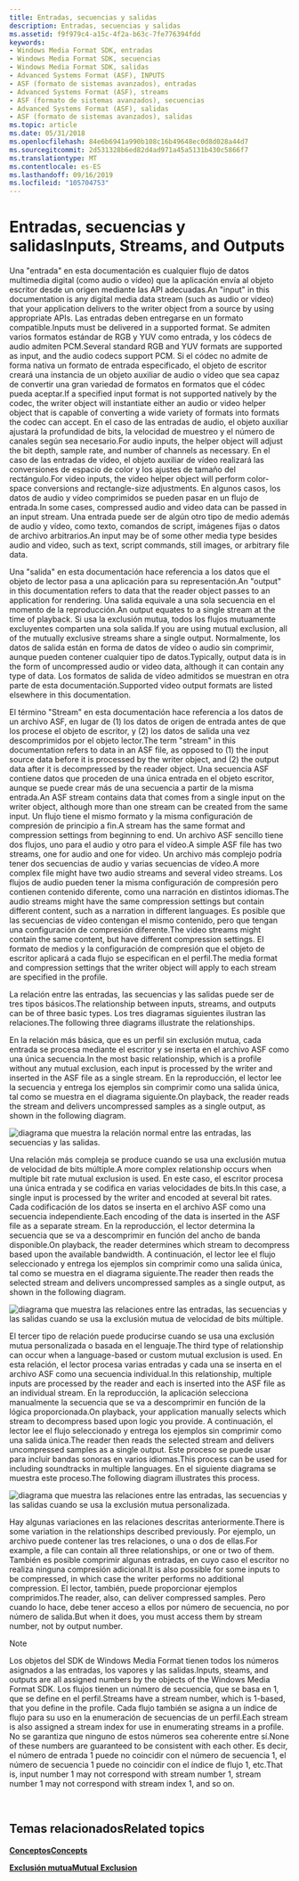 ```yaml
---
title: Entradas, secuencias y salidas
description: Entradas, secuencias y salidas
ms.assetid: f9f979c4-a15c-4f2a-b63c-7fe776394fdd
keywords:
- Windows Media Format SDK, entradas
- Windows Media Format SDK, secuencias
- Windows Media Format SDK, salidas
- Advanced Systems Format (ASF), INPUTS
- ASF (formato de sistemas avanzados), entradas
- Advanced Systems Format (ASF), streams
- ASF (formato de sistemas avanzados), secuencias
- Advanced Systems Format (ASF), salidas
- ASF (formato de sistemas avanzados), salidas
ms.topic: article
ms.date: 05/31/2018
ms.openlocfilehash: 84e6b6941a990b108c16b49648ec0d8d028a44d7
ms.sourcegitcommit: 2d531328b6ed82d4ad971a45a5131b430c5866f7
ms.translationtype: MT
ms.contentlocale: es-ES
ms.lasthandoff: 09/16/2019
ms.locfileid: "105704753"
---
```

# <a name="inputs-streams-and-outputs"></a><span data-ttu-id="1386d-112">Entradas, secuencias y salidas</span><span class="sxs-lookup"><span data-stu-id="1386d-112">Inputs, Streams, and Outputs</span></span>

<span data-ttu-id="1386d-113">Una "entrada" en esta documentación es cualquier flujo de datos multimedia digital (como audio o vídeo) que la aplicación envía al objeto escritor desde un origen mediante las API adecuadas.</span><span class="sxs-lookup"><span data-stu-id="1386d-113">An "input" in this documentation is any digital media data stream (such as audio or video) that your application delivers to the writer object from a source by using appropriate APIs.</span></span> <span data-ttu-id="1386d-114">Las entradas deben entregarse en un formato compatible.</span><span class="sxs-lookup"><span data-stu-id="1386d-114">Inputs must be delivered in a supported format.</span></span> <span data-ttu-id="1386d-115">Se admiten varios formatos estándar de RGB y YUV como entrada, y los códecs de audio admiten PCM.</span><span class="sxs-lookup"><span data-stu-id="1386d-115">Several standard RGB and YUV formats are supported as input, and the audio codecs support PCM.</span></span> <span data-ttu-id="1386d-116">Si el códec no admite de forma nativa un formato de entrada especificado, el objeto de escritor creará una instancia de un objeto auxiliar de audio o vídeo que sea capaz de convertir una gran variedad de formatos en formatos que el códec pueda aceptar.</span><span class="sxs-lookup"><span data-stu-id="1386d-116">If a specified input format is not supported natively by the codec, the writer object will instantiate either an audio or video helper object that is capable of converting a wide variety of formats into formats the codec can accept.</span></span> <span data-ttu-id="1386d-117">En el caso de las entradas de audio, el objeto auxiliar ajustará la profundidad de bits, la velocidad de muestreo y el número de canales según sea necesario.</span><span class="sxs-lookup"><span data-stu-id="1386d-117">For audio inputs, the helper object will adjust the bit depth, sample rate, and number of channels as necessary.</span></span> <span data-ttu-id="1386d-118">En el caso de las entradas de vídeo, el objeto auxiliar de vídeo realizará las conversiones de espacio de color y los ajustes de tamaño del rectángulo.</span><span class="sxs-lookup"><span data-stu-id="1386d-118">For video inputs, the video helper object will perform color-space conversions and rectangle-size adjustments.</span></span> <span data-ttu-id="1386d-119">En algunos casos, los datos de audio y vídeo comprimidos se pueden pasar en un flujo de entrada.</span><span class="sxs-lookup"><span data-stu-id="1386d-119">In some cases, compressed audio and video data can be passed in an input stream.</span></span> <span data-ttu-id="1386d-120">Una entrada puede ser de algún otro tipo de medio además de audio y vídeo, como texto, comandos de script, imágenes fijas o datos de archivo arbitrarios.</span><span class="sxs-lookup"><span data-stu-id="1386d-120">An input may be of some other media type besides audio and video, such as text, script commands, still images, or arbitrary file data.</span></span>

<span data-ttu-id="1386d-121">Una "salida" en esta documentación hace referencia a los datos que el objeto de lector pasa a una aplicación para su representación.</span><span class="sxs-lookup"><span data-stu-id="1386d-121">An "output" in this documentation refers to data that the reader object passes to an application for rendering.</span></span> <span data-ttu-id="1386d-122">Una salida equivale a una sola secuencia en el momento de la reproducción.</span><span class="sxs-lookup"><span data-stu-id="1386d-122">An output equates to a single stream at the time of playback.</span></span> <span data-ttu-id="1386d-123">Si usa la exclusión mutua, todos los flujos mutuamente excluyentes comparten una sola salida.</span><span class="sxs-lookup"><span data-stu-id="1386d-123">If you are using mutual exclusion, all of the mutually exclusive streams share a single output.</span></span> <span data-ttu-id="1386d-124">Normalmente, los datos de salida están en forma de datos de vídeo o audio sin comprimir, aunque pueden contener cualquier tipo de datos.</span><span class="sxs-lookup"><span data-stu-id="1386d-124">Typically, output data is in the form of uncompressed audio or video data, although it can contain any type of data.</span></span> <span data-ttu-id="1386d-125">Los formatos de salida de vídeo admitidos se muestran en otra parte de esta documentación.</span><span class="sxs-lookup"><span data-stu-id="1386d-125">Supported video output formats are listed elsewhere in this documentation.</span></span>

<span data-ttu-id="1386d-126">El término "Stream" en esta documentación hace referencia a los datos de un archivo ASF, en lugar de (1) los datos de origen de entrada antes de que los procese el objeto de escritor, y (2) los datos de salida una vez descomprimidos por el objeto lector.</span><span class="sxs-lookup"><span data-stu-id="1386d-126">The term "stream" in this documentation refers to data in an ASF file, as opposed to (1) the input source data before it is processed by the writer object, and (2) the output data after it is decompressed by the reader object.</span></span> <span data-ttu-id="1386d-127">Una secuencia ASF contiene datos que proceden de una única entrada en el objeto escritor, aunque se puede crear más de una secuencia a partir de la misma entrada.</span><span class="sxs-lookup"><span data-stu-id="1386d-127">An ASF stream contains data that comes from a single input on the writer object, although more than one stream can be created from the same input.</span></span> <span data-ttu-id="1386d-128">Un flujo tiene el mismo formato y la misma configuración de compresión de principio a fin.</span><span class="sxs-lookup"><span data-stu-id="1386d-128">A stream has the same format and compression settings from beginning to end.</span></span> <span data-ttu-id="1386d-129">Un archivo ASF sencillo tiene dos flujos, uno para el audio y otro para el vídeo.</span><span class="sxs-lookup"><span data-stu-id="1386d-129">A simple ASF file has two streams, one for audio and one for video.</span></span> <span data-ttu-id="1386d-130">Un archivo más complejo podría tener dos secuencias de audio y varias secuencias de vídeo.</span><span class="sxs-lookup"><span data-stu-id="1386d-130">A more complex file might have two audio streams and several video streams.</span></span> <span data-ttu-id="1386d-131">Los flujos de audio pueden tener la misma configuración de compresión pero contienen contenido diferente, como una narración en distintos idiomas.</span><span class="sxs-lookup"><span data-stu-id="1386d-131">The audio streams might have the same compression settings but contain different content, such as a narration in different languages.</span></span> <span data-ttu-id="1386d-132">Es posible que las secuencias de vídeo contengan el mismo contenido, pero que tengan una configuración de compresión diferente.</span><span class="sxs-lookup"><span data-stu-id="1386d-132">The video streams might contain the same content, but have different compression settings.</span></span> <span data-ttu-id="1386d-133">El formato de medios y la configuración de compresión que el objeto de escritor aplicará a cada flujo se especifican en el perfil.</span><span class="sxs-lookup"><span data-stu-id="1386d-133">The media format and compression settings that the writer object will apply to each stream are specified in the profile.</span></span>

<span data-ttu-id="1386d-134">La relación entre las entradas, las secuencias y las salidas puede ser de tres tipos básicos.</span><span class="sxs-lookup"><span data-stu-id="1386d-134">The relationship between inputs, streams, and outputs can be of three basic types.</span></span> <span data-ttu-id="1386d-135">Los tres diagramas siguientes ilustran las relaciones.</span><span class="sxs-lookup"><span data-stu-id="1386d-135">The following three diagrams illustrate the relationships.</span></span>

<span data-ttu-id="1386d-136">En la relación más básica, que es un perfil sin exclusión mutua, cada entrada se procesa mediante el escritor y se inserta en el archivo ASF como una única secuencia.</span><span class="sxs-lookup"><span data-stu-id="1386d-136">In the most basic relationship, which is a profile without any mutual exclusion, each input is processed by the writer and inserted in the ASF file as a single stream.</span></span> <span data-ttu-id="1386d-137">En la reproducción, el lector lee la secuencia y entrega los ejemplos sin comprimir como una salida única, tal como se muestra en el diagrama siguiente.</span><span class="sxs-lookup"><span data-stu-id="1386d-137">On playback, the reader reads the stream and delivers uncompressed samples as a single output, as shown in the following diagram.</span></span>

![diagrama que muestra la relación normal entre las entradas, las secuencias y las salidas.](images/formatsdk03.png)

<span data-ttu-id="1386d-139">Una relación más compleja se produce cuando se usa una exclusión mutua de velocidad de bits múltiple.</span><span class="sxs-lookup"><span data-stu-id="1386d-139">A more complex relationship occurs when multiple bit rate mutual exclusion is used.</span></span> <span data-ttu-id="1386d-140">En este caso, el escritor procesa una única entrada y se codifica en varias velocidades de bits.</span><span class="sxs-lookup"><span data-stu-id="1386d-140">In this case, a single input is processed by the writer and encoded at several bit rates.</span></span> <span data-ttu-id="1386d-141">Cada codificación de los datos se inserta en el archivo ASF como una secuencia independiente.</span><span class="sxs-lookup"><span data-stu-id="1386d-141">Each encoding of the data is inserted in the ASF file as a separate stream.</span></span> <span data-ttu-id="1386d-142">En la reproducción, el lector determina la secuencia que se va a descomprimir en función del ancho de banda disponible.</span><span class="sxs-lookup"><span data-stu-id="1386d-142">On playback, the reader determines which stream to decompress based upon the available bandwidth.</span></span> <span data-ttu-id="1386d-143">A continuación, el lector lee el flujo seleccionado y entrega los ejemplos sin comprimir como una salida única, tal como se muestra en el diagrama siguiente.</span><span class="sxs-lookup"><span data-stu-id="1386d-143">The reader then reads the selected stream and delivers uncompressed samples as a single output, as shown in the following diagram.</span></span>

![diagrama que muestra las relaciones entre las entradas, las secuencias y las salidas cuando se usa la exclusión mutua de velocidad de bits múltiple.](images/formatsdk04.png)

<span data-ttu-id="1386d-145">El tercer tipo de relación puede producirse cuando se usa una exclusión mutua personalizada o basada en el lenguaje.</span><span class="sxs-lookup"><span data-stu-id="1386d-145">The third type of relationship can occur when a language-based or custom mutual exclusion is used.</span></span> <span data-ttu-id="1386d-146">En esta relación, el lector procesa varias entradas y cada una se inserta en el archivo ASF como una secuencia individual.</span><span class="sxs-lookup"><span data-stu-id="1386d-146">In this relationship, multiple inputs are processed by the reader and each is inserted into the ASF file as an individual stream.</span></span> <span data-ttu-id="1386d-147">En la reproducción, la aplicación selecciona manualmente la secuencia que se va a descomprimir en función de la lógica proporcionada.</span><span class="sxs-lookup"><span data-stu-id="1386d-147">On playback, your application manually selects which stream to decompress based upon logic you provide.</span></span> <span data-ttu-id="1386d-148">A continuación, el lector lee el flujo seleccionado y entrega los ejemplos sin comprimir como una salida única.</span><span class="sxs-lookup"><span data-stu-id="1386d-148">The reader then reads the selected stream and delivers uncompressed samples as a single output.</span></span> <span data-ttu-id="1386d-149">Este proceso se puede usar para incluir bandas sonoras en varios idiomas.</span><span class="sxs-lookup"><span data-stu-id="1386d-149">This process can be used for including soundtracks in multiple languages.</span></span> <span data-ttu-id="1386d-150">En el siguiente diagrama se muestra este proceso.</span><span class="sxs-lookup"><span data-stu-id="1386d-150">The following diagram illustrates this process.</span></span>

![diagrama que muestra las relaciones entre las entradas, las secuencias y las salidas cuando se usa la exclusión mutua personalizada.](images/formatsdk02.png)

<span data-ttu-id="1386d-152">Hay algunas variaciones en las relaciones descritas anteriormente.</span><span class="sxs-lookup"><span data-stu-id="1386d-152">There is some variation in the relationships described previously.</span></span> <span data-ttu-id="1386d-153">Por ejemplo, un archivo puede contener las tres relaciones, o una o dos de ellas.</span><span class="sxs-lookup"><span data-stu-id="1386d-153">For example, a file can contain all three relationships, or one or two of them.</span></span> <span data-ttu-id="1386d-154">También es posible comprimir algunas entradas, en cuyo caso el escritor no realiza ninguna compresión adicional.</span><span class="sxs-lookup"><span data-stu-id="1386d-154">It is also possible for some inputs to be compressed, in which case the writer performs no additional compression.</span></span> <span data-ttu-id="1386d-155">El lector, también, puede proporcionar ejemplos comprimidos.</span><span class="sxs-lookup"><span data-stu-id="1386d-155">The reader, also, can deliver compressed samples.</span></span> <span data-ttu-id="1386d-156">Pero cuando lo hace, debe tener acceso a ellos por número de secuencia, no por número de salida.</span><span class="sxs-lookup"><span data-stu-id="1386d-156">But when it does, you must access them by stream number, not by output number.</span></span>

> [!Note]  
> <span data-ttu-id="1386d-157">Los objetos del SDK de Windows Media Format tienen todos los números asignados a las entradas, los vapores y las salidas.</span><span class="sxs-lookup"><span data-stu-id="1386d-157">Inputs, steams, and outputs are all assigned numbers by the objects of the Windows Media Format SDK.</span></span> <span data-ttu-id="1386d-158">Los flujos tienen un número de secuencia, que se basa en 1, que se define en el perfil.</span><span class="sxs-lookup"><span data-stu-id="1386d-158">Streams have a stream number, which is 1-based, that you define in the profile.</span></span> <span data-ttu-id="1386d-159">Cada flujo también se asigna a un índice de flujo para su uso en la enumeración de secuencias de un perfil.</span><span class="sxs-lookup"><span data-stu-id="1386d-159">Each stream is also assigned a stream index for use in enumerating streams in a profile.</span></span> <span data-ttu-id="1386d-160">No se garantiza que ninguno de estos números sea coherente entre sí.</span><span class="sxs-lookup"><span data-stu-id="1386d-160">None of these numbers are guaranteed to be consistent with each other.</span></span> <span data-ttu-id="1386d-161">Es decir, el número de entrada 1 puede no coincidir con el número de secuencia 1, el número de secuencia 1 puede no coincidir con el índice de flujo 1, etc.</span><span class="sxs-lookup"><span data-stu-id="1386d-161">That is, input number 1 may not correspond with stream number 1, stream number 1 may not correspond with stream index 1, and so on.</span></span>

 

## <a name="related-topics"></a><span data-ttu-id="1386d-162">Temas relacionados</span><span class="sxs-lookup"><span data-stu-id="1386d-162">Related topics</span></span>

<dl> <dt>

[<span data-ttu-id="1386d-163">**Conceptos**</span><span class="sxs-lookup"><span data-stu-id="1386d-163">**Concepts**</span></span>](concepts.md)
</dt> <dt>

[<span data-ttu-id="1386d-164">**Exclusión mutua**</span><span class="sxs-lookup"><span data-stu-id="1386d-164">**Mutual Exclusion**</span></span>](mutual-exclusion.md)
</dt> </dl>

 

 




